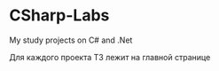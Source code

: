 # CSharp-Labs
My study projects on C# and .Net        

Для каждого проекта ТЗ лежит на главной странице
